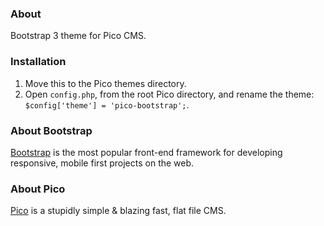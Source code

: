### About

Bootstrap 3 theme for Pico CMS.

### Installation

1. Move this to the Pico themes directory.
2. Open `config.php`, from the root Pico directory, and rename the theme: `$config['theme'] = 'pico-bootstrap';`.

### About Bootstrap

[Bootstrap](http://getbootstrap.com/) is the most popular front-end framework for developing responsive, mobile first projects on the web.

### About Pico

[Pico](http://picocms.org/) is a stupidly simple & blazing fast, flat file CMS.
